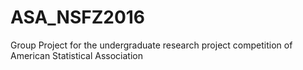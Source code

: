 # ASA_NSFZ2016
Group Project for the undergraduate research project competition of American Statistical Association

